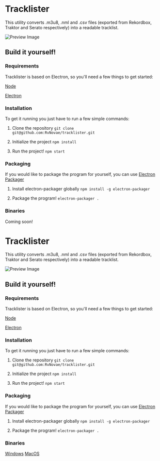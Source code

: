 # Tracklister

This utility converts .m3u8, .nml and .csv files (exported from Rekordbox, Traktor and Serato respectively) into a readable tracklist.

![Preview Image](https://puu.sh/DOpO7/18a2361bcb.png)

## Build it yourself!

### Requirements
Tracklister is based on Electron, so you'll need a few things to get started:

[Node](https://nodejs.org)

[Electron](https://electronjs.org/)

### Installation
To get it running you just have to run a few simple commands:

1. Clone the repository
`git clone git@github.com:RvNovae/tracklister.git`

2. Initialize the project
`npm install`

3. Run the project!
`npm start`

### Packaging
If you would like to package the program for yourself, you can use [Electron Packager](https://github.com/electron-userland/electron-packager)

1. Install electron-packager globally
`npm install -g electron-packager`

2. Package the program!
`electron-packager .`

### Binaries
Coming soon!





# Tracklister

This utility converts .m3u8, .nml and .csv files (exported from Rekordbox, Traktor and Serato respectively) into a readable tracklist.

![Preview Image](https://puu.sh/DOpO7/18a2361bcb.png)

## Build it yourself!

### Requirements
Tracklister is based on Electron, so you'll need a few things to get started:

[Node](https://nodejs.org)

[Electron](https://electronjs.org/)

### Installation
To get it running you just have to run a few simple commands:

1. Clone the repository
`git clone git@github.com:RvNovae/tracklister.git`

2. Initialize the project
`npm install`

3. Run the project!
`npm start`

### Packaging
If you would like to package the program for yourself, you can use [Electron Packager](https://github.com/electron-userland/electron-packager)

1. Install electron-packager globally
`npm install -g electron-packager`

2. Package the program!
`electron-packager .`

### Binaries

[Windows](https://we.tl/t-RmjnbYV1F3)
[MacOS](https://we.tl/t-iUVmfNfO3s)   
